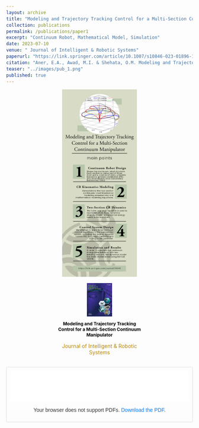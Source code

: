 ```yaml
---
layout: archive
title: "Modeling and Trajectory Tracking Control for a Multi-Section Continuum Manipulator"
collection: publications
permalink: /publications/paper1
excerpt: "Continuum Robot, Mathematical Model, Simulation"
date: 2023-07-10
venue: " Journal of Intelligent & Robotic Systems"
paperurl: "https://link.springer.com/article/10.1007/s10846-023-01896-1"
citation: "Aner, E.A., Awad, M.I. & Shehata, O.M. Modeling and Trajectory Tracking Control for a Multi-Section Continuum Manipulator. J Intell Robot Syst 108, 49 (2023). https://doi.org/10.1007/s10846-023-01896-1"
teaser: "../images/pub_1.png"
published: true
---
```


<style>
    .pdf-container {
        border: 1px solid #ddd; /* Add a grey border */
        border-radius: 4px; /* Optional: rounds the corners */
        padding: 10px; /* Adds some padding inside the border */
    }

    .pdf-container p {
        text-align: center;
        color: #333;
        font-family: Arial, sans-serif;
    }

    .pdf-container a {
        color: #007BFF;
        text-decoration: none;
    }

    .pdf-container a:hover {
        text-decoration: underline;
    }
</style>

<!-- Publications ----------------------------------->
<!-- New Row for Additional Publications/Images -->
<div style="display: flex; justify-content: center; align-items: center; gap: 20px;">
  <div style="text-align: center; width: 40%;">
    <a href="../images/p1-f3.png" target="_blank">
      <img src="../images/p1-f3.png" alt="Your Description 1" style="width: 100%; display: block; margin: auto;" />
    </a>
  </div>
</div>
<br>

<div style="display: flex; justify-content: center; align-items: center; gap: 20px;">
  <div style="text-align: center; width: 45%;">
    <a href="https://link.springer.com/article/10.1007/s10846-023-01896-1" target="_blank">
      <img src="../images/p1.jpg" alt="Interest 1" style="width: 30%; display: block; margin: auto;" />
    </a>
    <p style="font-size: 12px; color: black; font-weight: bold;text-align: center">Modeling and Trajectory Tracking Control for a Multi-Section Continuum Manipulator</p>
    <p style="font-size: 14px; text-align: center; color: #B8860B;">Journal of Intelligent & Robotic Systems</p>
  </div>
</div>
<br>

<!-- Embed PDF -->
<div class="pdf-container">
    <object data="../files/s10846-023-01896-1.pdf?inline=true" type="application/pdf" width="100%" height="80px">
        <embed src="../files/s10846-023-01896-1.pdf?inline=true" type="application/pdf" width="100%" height="80px">
            <!-- Fallback content for browsers that don't support embedding PDFs -->
            <p>Your browser does not support PDFs. <a href="../files/s10846-023-01896-1.pdf?inline=true">Download the PDF</a>.</p>
        </embed>
    </object>
</div>

